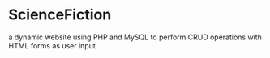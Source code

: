# ScienceFiction
a dynamic website using PHP and MySQL to perform CRUD operations with HTML forms as user input 
